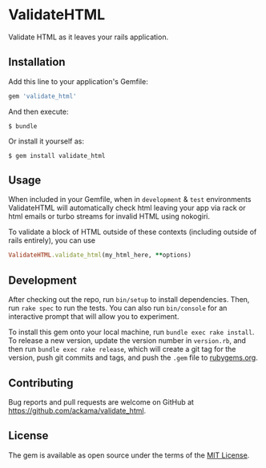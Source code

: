 # ValidateHTML

Validate HTML as it leaves your rails application.

## Installation

Add this line to your application's Gemfile:

```ruby
gem 'validate_html'
```

And then execute:

    $ bundle

Or install it yourself as:

    $ gem install validate_html

## Usage

When included in your Gemfile, when in `development` & `test` environments ValidateHTML will automatically check html leaving your app via rack or html emails or turbo streams for invalid HTML using nokogiri.

To validate a block of HTML outside of these contexts (including outside of rails entirely), you can use
```ruby
ValidateHTML.validate_html(my_html_here, **options)
```

## Development

After checking out the repo, run `bin/setup` to install dependencies. Then, run `rake spec` to run the tests. You can also run `bin/console` for an interactive prompt that will allow you to experiment.

To install this gem onto your local machine, run `bundle exec rake install`. To release a new version, update the version number in `version.rb`, and then run `bundle exec rake release`, which will create a git tag for the version, push git commits and tags, and push the `.gem` file to [rubygems.org](https://rubygems.org).

## Contributing

Bug reports and pull requests are welcome on GitHub at https://github.com/ackama/validate_html.

## License

The gem is available as open source under the terms of the [MIT License](https://opensource.org/licenses/MIT).
